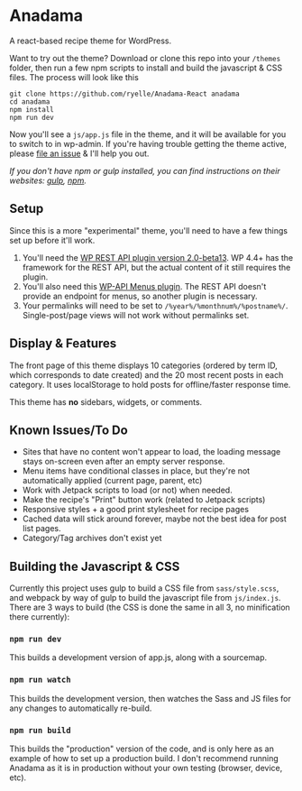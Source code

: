 Anadama
=======

A react-based recipe theme for WordPress.

Want to try out the theme? Download or clone this repo into your `/themes` folder, then run a few npm scripts to install and build the javascript & CSS files. The process will look like this

	git clone https://github.com/ryelle/Anadama-React anadama
	cd anadama
	npm install
	npm run dev

Now you'll see a `js/app.js` file in the theme, and it will be available for you to switch to in wp-admin. If you're having trouble getting the theme active, please [file an issue](https://github.com/ryelle/Anadama-React/issues) & I'll help you out.

_If you don't have npm or gulp installed, you can find instructions on their websites: [gulp](http://gulpjs.com/), [npm](http://npmjs.com)._

Setup
-----

Since this is a more "experimental" theme, you'll need to have a few things set up before it'll work.

1. You'll need the [WP REST API plugin version 2.0-beta13](https://wordpress.org/plugins/rest-api/). WP 4.4+ has the framework for the REST API, but the actual content of it still requires the plugin.
2. You'll also need this [WP-API Menus plugin](https://wordpress.org/plugins/wp-api-menus/). The REST API doesn't provide an endpoint for menus, so another plugin is necessary.
3. Your permalinks will need to be set to `/%year%/%monthnum%/%postname%/`. Single-post/page views will not work without permalinks set.

Display & Features
------------------

The front page of this theme displays 10 categories (ordered by term ID, which corresponds to date created) and the 20 most recent posts in each category. It uses localStorage to hold posts for offline/faster response time.

This theme has **no** sidebars, widgets, or comments.

Known Issues/To Do
------------------

 - Sites that have no content won't appear to load, the loading message stays on-screen even after an empty server response.
 - Menu items have conditional classes in place, but they're not automatically applied (current page, parent, etc)
 - Work with Jetpack scripts to load (or not) when needed.
 - Make the recipe's "Print" button work (related to Jetpack scripts)
 - Responsive styles + a good print stylesheet for recipe pages
 - Cached data will stick around forever, maybe not the best idea for post list pages.
 - Category/Tag archives don't exist yet

Building the Javascript & CSS
-----------------------------

Currently this project uses gulp to build a CSS file from `sass/style.scss`, and webpack by way of gulp to build the javascript file from `js/index.js`. There are 3 ways to build (the CSS is done the same in all 3, no minification there currently):

### `npm run dev`

This builds a development version of app.js, along with a sourcemap.

### `npm run watch`

This builds the development version, then watches the Sass and JS files for any changes to automatically re-build.

### `npm run build`

This builds the "production" version of the code, and is only here as an example of how to set up a production build. I don't recommend running Anadama as it is in production without your own testing (browser, device, etc).
